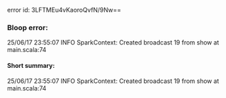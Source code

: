 error id: 3LFTMEu4vKaoroQvfN/9Nw==
### Bloop error:

25/06/17 23:55:07 INFO SparkContext: Created broadcast 19 from show at main.scala:74
#### Short summary: 

25/06/17 23:55:07 INFO SparkContext: Created broadcast 19 from show at main.scala:74